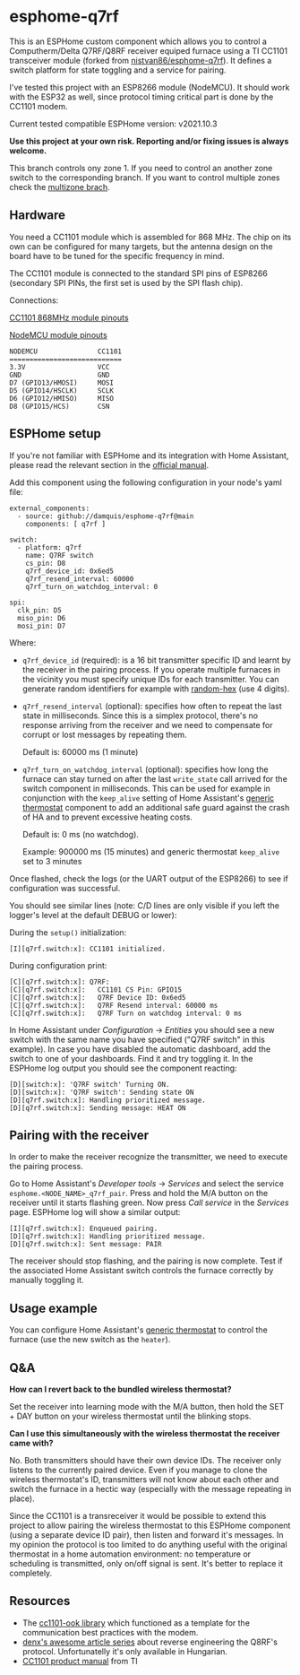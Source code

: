 # esphome-q7rf

This is an ESPHome custom component which allows you to control a Computherm/Delta Q7RF/Q8RF receiver equiped furnace using a TI CC1101 transceiver module (forked from [nistvan86/esphome-q7rf](https://github.com/nistvan86/esphome-q7rf)). It defines a switch platform for state toggling and a service for pairing.

I've tested this project with an ESP8266 module (NodeMCU). It should work with the ESP32 as well, since protocol timing critical part is done by the CC1101 modem.

Current tested compatible ESPHome version: v2021.10.3

**Use this project at your own risk. Reporting and/or fixing issues is always welcome.**

This branch controls ony zone 1. If you need to control an another zone switch to the corresponding branch. If you want to control multiple zones check the [multizone brach](https://github.com/damquis/esphome-q7rf/tree/multizone).

## Hardware
You need a CC1101 module which is assembled for 868 MHz. The chip on its own can be configured for many targets, but the antenna design on the board have to be tuned for the specific frequency in mind.

The CC1101 module is connected to the standard SPI pins of ESP8266 (secondary SPI PINs, the first set is used by the SPI flash chip).

Connections:

[CC1101 868MHz module pinouts](./doc/cc1101-pinout.jpg)

[NodeMCU module pinouts](./doc/nodemcu.jpg)

    NODEMCU               CC1101
    ============================
    3.3V                  VCC
    GND                   GND
    D7 (GPIO13/HMOSI)     MOSI
    D5 (GPIO14/HSCLK)     SCLK
    D6 (GPIO12/HMISO)     MISO
    D8 (GPIO15/HCS)       CSN

## ESPHome setup

If you're not familiar with ESPHome and its integration with Home Assistant, please read the relevant section in the [official manual](https://esphome.io/guides/getting_started_hassio.html).

Add this component using the following configuration in your node's yaml file:

    external_components:
      - source: github://damquis/esphome-q7rf@main
        components: [ q7rf ]

    switch:
      - platform: q7rf
        name: Q7RF switch
        cs_pin: D8
        q7rf_device_id: 0x6ed5
        q7rf_resend_interval: 60000
        q7rf_turn_on_watchdog_interval: 0

    spi:
      clk_pin: D5
      miso_pin: D6
      mosi_pin: D7

Where:
* `q7rf_device_id` (required): is a 16 bit transmitter specific ID and learnt by the receiver in the pairing process. If you operate multiple furnaces in the vicinity you must specify unique IDs for each transmitter. You can generate random identifiers for example with [random-hex](https://www.browserling.com/tools/random-hex) (use 4 digits).

* `q7rf_resend_interval` (optional): specifies how often to repeat the last state in milliseconds. Since this is a simplex protocol, there's no response arriving from the receiver and we need to compensate for corrupt or lost messages by repeating them.

  Default is: 60000 ms (1 minute)

* `q7rf_turn_on_watchdog_interval` (optional): specifies how long the furnace can stay turned on after the last `write_state` call arrived for the switch component in milliseconds. This can be used for example in conjunction with the `keep_alive` setting of Home Assistant's [generic thermostat](https://www.home-assistant.io/integrations/generic_thermostat/) component to add an additional safe guard against the crash of HA and to prevent excessive heating costs.

  Default is: 0 ms (no watchdog).

  Example: 900000 ms (15 minutes) and generic thermostat `keep_alive` set to 3 minutes

Once flashed, check the logs (or the UART output of the ESP8266) to see if configuration was successful.

You should see similar lines (note: C/D lines are only visible if you left the logger's level at the default DEBUG or lower):

During the `setup()` initialization:

    [I][q7rf.switch:x]: CC1101 initialized.

During configuration print:

    [C][q7rf.switch:x]: Q7RF:
    [C][q7rf.switch:x]:   CC1101 CS Pin: GPIO15
    [C][q7rf.switch:x]:   Q7RF Device ID: 0x6ed5
    [C][q7rf.switch:x]:   Q7RF Resend interval: 60000 ms
    [C][q7rf.switch:x]:   Q7RF Turn on watchdog interval: 0 ms

In Home Assistant under _Configuration_ → _Entities_ you should see a new switch with the same name you have specified ("Q7RF switch" in this example). In case you have disabled the automatic dashboard, add the switch to one of your dashboards. Find it and try toggling it. In the ESPHome log output you should see the component reacting:

    [D][switch:x]: 'Q7RF switch' Turning ON.
    [D][switch:x]: 'Q7RF switch': Sending state ON
    [D][q7rf.switch:x]: Handling prioritized message.
    [D][q7rf.switch:x]: Sending message: HEAT ON

## Pairing with the receiver

In order to make the receiver recognize the transmitter, we need to execute the pairing process.

Go to Home Assistant's _Developer tools_ → _Services_ and select the service `esphome.<NODE_NAME>_q7rf_pair`. Press and hold the M/A button on the receiver until it starts flashing green. Now press _Call service_ in the _Services_ page. ESPHome log will show a similar output:

    [I][q7rf.switch:x]: Enqueued pairing.
    [D][q7rf.switch:x]: Handling prioritized message.
    [D][q7rf.switch:x]: Sent message: PAIR

The receiver should stop flashing, and the pairing is now complete. Test if the associated Home Assistant switch controls the furnace correctly by manually toggling it.

## Usage example

You can configure Home Assistant's [generic thermostat](https://www.home-assistant.io/integrations/generic_thermostat/) to control the furnace (use the new switch as the `heater`).

## Q&A

**How can I revert back to the bundled wireless thermostat?**

Set the receiver into learning mode with the M/A button, then hold the SET + DAY button on your wireless thermostat until the blinking stops.

**Can I use this simultaneously with the wireless thermostat the receiver came with?**

No. Both transmitters should have their own device IDs. The receiver only listens to the currently paired device. Even if you manage to clone the wireless thermostat's ID, transmitters will not know about each other and switch the furnace in a hectic way (especially with the message repeating in place).

Since the CC1101 is a transreceiver it would be possible to extend this project to allow pairing the wireless thermostat to this ESPHome component (using a separate device ID pair), then listen and forward it's messages. In my opinion the protocol is too limited to do anything useful with the original thermostat in a home automation environment: no temperature or scheduling is transmitted, only on/off signal is sent. It's better to replace it completely.

## Resources

* The [cc1101-ook library](https://github.com/martyrs/cc1101-ook) which functioned as a template for the communication best practices with the modem.
* [denx's awesome article series](https://ardu.blog.hu/2019/04/17/computherm_q8rf_uj_kihivas_part) about reverse engineering the Q8RF's protocol. Unfortunatelly it's only
  available in Hungarian.
* [CC1101 product manual](http://www.ti.com/lit/ds/symlink/cc1101.pdf) from TI
